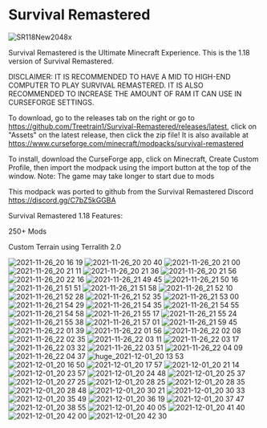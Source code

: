 # Survival Remastered
![SR118New2048x](https://user-images.githubusercontent.com/39657565/146496629-df5d81ba-a547-4e24-bbe2-47566b36de17.png)



Survival Remastered is the Ultimate Minecraft Experience. This is the 1.18 version of Survival Remastered.

DISCLAIMER: IT IS RECOMMENDED TO HAVE A MID TO HIGH-END COMPUTER TO PLAY SURVIVAL REMASTERED. IT IS ALSO RECOMMENDED TO INCREASE THE AMOUNT OF RAM IT CAN USE IN CURSEFORGE SETTINGS.

To download, go to the releases tab on the right or go to https://github.com/Treetrain1/Survival-Remastered/releases/latest, click on "Assets" on the latest release, then click the zip file!
It is also available at https://www.curseforge.com/minecraft/modpacks/survival-remastered

To install, download the CurseForge app, click on Minecraft, Create Custom Profile, then import the modpack using the import button at the top of the window.
Note: The game may take longer to start due to mods



This modpack was ported to github from the Survival Remastered Discord https://discord.gg/C7bZ5kGGBA


Survival Remastered 1.18 Features:

250+ Mods

Custom Terrain using Terralith 2.0

![2021-11-26_20 16 19](https://user-images.githubusercontent.com/39657565/143665291-1b2eb799-5c47-439d-8f45-8525b08e993b.png)
![2021-11-26_20 20 40](https://user-images.githubusercontent.com/39657565/143665296-4e11a833-d504-46af-9bd2-fe4a96878754.png)
![2021-11-26_20 21 00](https://user-images.githubusercontent.com/39657565/143665298-a50ae7c1-3f96-460f-81bc-4d6c63e27868.png)
![2021-11-26_20 21 11](https://user-images.githubusercontent.com/39657565/143665299-c3acbe6b-38d1-41d4-a9be-8f4ef1da257d.png)
![2021-11-26_20 21 36](https://user-images.githubusercontent.com/39657565/143665302-54449201-15b5-4d98-a645-5a2b637cd445.png)
![2021-11-26_20 21 56](https://user-images.githubusercontent.com/39657565/143665310-697c874f-a7cf-4457-b831-936413df180e.png)
![2021-11-26_20 22 16](https://user-images.githubusercontent.com/39657565/143665315-0d10b429-1443-45df-80fb-0daa51a73c98.png)
![2021-11-26_21 49 45](https://user-images.githubusercontent.com/39657565/143668536-f19687ff-995c-4b76-a44c-db8565bc9a3f.png)
![2021-11-26_21 50 16](https://user-images.githubusercontent.com/39657565/143668544-d28fce31-8101-47a7-9a0b-b690eb98f97f.png)
![2021-11-26_21 51 51](https://user-images.githubusercontent.com/39657565/143668550-8bdb89ae-970b-458d-91b9-e9cb2e781889.png)
![2021-11-26_21 51 58](https://user-images.githubusercontent.com/39657565/143668553-7494e53b-42bb-476f-b63c-6f83550261e3.png)
![2021-11-26_21 52 10](https://user-images.githubusercontent.com/39657565/143668554-b064a268-7c4a-47fa-bad9-4fffe58eff2b.png)
![2021-11-26_21 52 28](https://user-images.githubusercontent.com/39657565/143668560-2b0aa4e3-b963-42a1-abd3-b49d430825e3.png)
![2021-11-26_21 52 35](https://user-images.githubusercontent.com/39657565/143668561-af8ca867-fba5-44d2-883d-c06bce8b41e8.png)
![2021-11-26_21 53 00](https://user-images.githubusercontent.com/39657565/143668570-c36a9a21-4738-4c92-83cc-68ab477bb198.png)
![2021-11-26_21 54 29](https://user-images.githubusercontent.com/39657565/143668572-42c9847c-72ce-4e87-b8fc-487965b21d9f.png)
![2021-11-26_21 54 35](https://user-images.githubusercontent.com/39657565/143668577-04947d8d-12b6-4776-b6f3-04f26da23d64.png)
![2021-11-26_21 54 55](https://user-images.githubusercontent.com/39657565/143668578-75d2b6d5-0380-4a45-bc55-cbb080536368.png)
![2021-11-26_21 54 58](https://user-images.githubusercontent.com/39657565/143668580-bc2041aa-8cc7-4fb1-901a-f58484ac3c7d.png)
![2021-11-26_21 55 17](https://user-images.githubusercontent.com/39657565/143668586-13bf0239-9f14-46d2-ac5f-18216f20919e.png)
![2021-11-26_21 55 24](https://user-images.githubusercontent.com/39657565/143668587-7c8efcf2-9d21-44f9-9fbc-19acadedbe8e.png)
![2021-11-26_21 55 38](https://user-images.githubusercontent.com/39657565/143668591-36f87e1f-c230-487b-a6e2-ef9afc4f5dc5.png)
![2021-11-26_21 57 01](https://user-images.githubusercontent.com/39657565/143668593-1d8e6db3-c504-41ac-9a0a-a3c68610289c.png)
![2021-11-26_21 59 45](https://user-images.githubusercontent.com/39657565/143668598-06ced48b-45e0-4613-916c-4bfa0b2dabd5.png)
![2021-11-26_22 01 39](https://user-images.githubusercontent.com/39657565/143668600-08599545-faaf-49e7-ac8b-fe416ac117a7.png)
![2021-11-26_22 01 56](https://user-images.githubusercontent.com/39657565/143668603-513fe543-48f8-442b-98a9-5283039885ed.png)
![2021-11-26_22 02 08](https://user-images.githubusercontent.com/39657565/143668604-7f7db8a8-0a5a-4622-b640-c5ac6c475aa5.png)
![2021-11-26_22 02 35](https://user-images.githubusercontent.com/39657565/143668607-004759fb-63d4-4c19-baf6-56c4f7e5b027.png)
![2021-11-26_22 03 11](https://user-images.githubusercontent.com/39657565/143668609-eab218ff-3645-494b-b9b0-925e2c8378ba.png)
![2021-11-26_22 03 17](https://user-images.githubusercontent.com/39657565/143668612-a40d3ac4-f2ae-4d00-884b-c7efb74b0944.png)
![2021-11-26_22 03 32](https://user-images.githubusercontent.com/39657565/143668613-b73f1990-4c64-4779-a8f1-b3014015ea65.png)
![2021-11-26_22 03 51](https://user-images.githubusercontent.com/39657565/143668618-fad4f7e0-acb1-409d-b0a1-54f429087fe8.png)
![2021-11-26_22 04 09](https://user-images.githubusercontent.com/39657565/143668621-b70abb26-32ae-4d05-b61c-5c0644c7bfb2.png)
![2021-11-26_22 04 37](https://user-images.githubusercontent.com/39657565/143668623-9fecf023-d226-4f61-b889-039f1838e12b.png)
![huge_2021-12-01_20 13 53](https://user-images.githubusercontent.com/39657565/144345003-ce311a91-ed78-4635-b7ba-727f551945d4.png)
![2021-12-01_20 16 50](https://user-images.githubusercontent.com/39657565/144347077-7553f138-c52f-4916-a71f-6c2d727313d0.png)
![2021-12-01_20 17 57](https://user-images.githubusercontent.com/39657565/144345809-2e65c7e8-8a14-44a9-982e-ae81857f15af.png)
![2021-12-01_20 21 14](https://user-images.githubusercontent.com/39657565/144345821-76ab140b-399e-4405-9668-f86317ff8f9c.png)
![2021-12-01_20 23 57](https://user-images.githubusercontent.com/39657565/144346670-b7bd0f53-1b3d-4f3f-bad1-e1abbd5780a6.png)
![2021-12-01_20 24 48](https://user-images.githubusercontent.com/39657565/144346681-922739d3-4f58-4e7f-9758-6a1dbddd7a23.png)
![2021-12-01_20 25 37](https://user-images.githubusercontent.com/39657565/144346691-dc3ab1ef-2ffa-4592-ba5c-34338b013bea.png)
![2021-12-01_20 27 25](https://user-images.githubusercontent.com/39657565/144346715-d0d708e8-61de-485d-9433-a7d4dfda7260.png)
![2021-12-01_20 28 25](https://user-images.githubusercontent.com/39657565/144346728-4cb54606-4bd2-4cc1-b92d-14984ee81d19.png)
![2021-12-01_20 28 35](https://user-images.githubusercontent.com/39657565/144346733-e6eb72e1-2e9b-444b-9cd8-3c07f43e4486.png)
![2021-12-01_20 28 48](https://user-images.githubusercontent.com/39657565/144346741-993a8b6b-9f7a-460d-812d-c9044e562757.png)
![2021-12-01_20 30 21](https://user-images.githubusercontent.com/39657565/144346755-f65336fc-cbac-4aa5-8671-da47dabf0d19.png)
![2021-12-01_20 30 33](https://user-images.githubusercontent.com/39657565/144346784-a5179f48-be5f-4631-9b52-47ace42cfb32.png)
![2021-12-01_20 35 49](https://user-images.githubusercontent.com/39657565/144348088-c1373870-5e49-467d-bc27-9fc61dc6db0d.png)
![2021-12-01_20 36 19](https://user-images.githubusercontent.com/39657565/144348097-7b229aeb-8e5f-4fa8-8783-5ba4c120d11e.png)
![2021-12-01_20 37 47](https://user-images.githubusercontent.com/39657565/144348109-4d74b26c-136f-40a6-bc9b-79ab64701c87.png)
![2021-12-01_20 38 55](https://user-images.githubusercontent.com/39657565/144348118-73d69419-a8c0-484d-a848-f22a7d5b26a8.png)
![2021-12-01_20 40 05](https://user-images.githubusercontent.com/39657565/144348124-630b4c48-7b84-4d71-ab06-28da703bd4a3.png)
![2021-12-01_20 41 40](https://user-images.githubusercontent.com/39657565/144348140-2833ba46-7fc6-4b66-b351-d6ed9138da94.png)
![2021-12-01_20 42 00](https://user-images.githubusercontent.com/39657565/144348149-7b074a3b-5237-4add-9eef-ff5203250c98.png)
![2021-12-01_20 42 30](https://user-images.githubusercontent.com/39657565/144348162-6b320697-0a16-4781-9382-330e331319c2.png)

